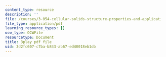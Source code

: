 ```yaml
---
content_type: resource
description: ''
file: /courses/3-054-cellular-solids-structure-properties-and-applications-spring-2015/3d2fc607c7bab843ab67ed40018eb1db_cQpCPzetm3E.pdf
file_type: application/pdf
learning_resource_types: []
ocw_type: OCWFile
resourcetype: Document
title: 3play pdf file
uid: 3d2fc607-c7ba-b843-ab67-ed40018eb1db
---
```


